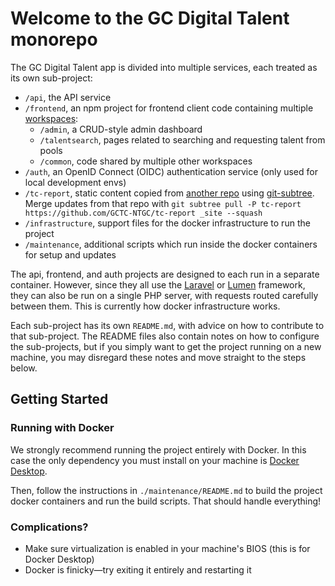 # Welcome to the GC Digital Talent monorepo

The GC Digital Talent app is divided into multiple services, each treated as its own sub-project:
- `/api`, the API service
- `/frontend`, an npm project for frontend client code containing multiple [workspaces](https://docs.npmjs.com/cli/v7/using-npm/workspaces):
  - `/admin`, a CRUD-style admin dashboard
  - `/talentsearch`, pages related to searching and requesting talent from pools
  - `/common`, code shared by multiple other workspaces
- `/auth`, an OpenID Connect (OIDC) authentication service (only used for local development envs)
- `/tc-report`, static content copied from [another repo](https://github.com/GCTC-NTGC/tc-report) using [git-subtree](https://www.atlassian.com/git/tutorials/git-subtree). Merge updates from that repo with `git subtree pull -P tc-report https://github.com/GCTC-NTGC/tc-report _site --squash`
- `/infrastructure`, support files for the docker infrastructure to run the project
- `/maintenance`, additional scripts which run inside the docker containers for setup and updates

The api, frontend, and auth projects are designed to each run in a separate container. However, since they all use the [Laravel](https://github.com/laravel/laravel) or [Lumen](https://github.com/laravel/lumen) framework, they can also be run on a single PHP server, with requests routed carefully between them. This is currently how docker infrastructure works.

Each sub-project has its own `README.md`, with advice on how to contribute to that sub-project. The README files also contain notes on how to configure the sub-projects, but if you simply want to get the project running on a new machine, you may disregard these notes and move straight to the steps below.

## Getting Started
### Running with Docker

We strongly recommend running the project entirely with Docker. In this case the only dependency you must install on your machine is [Docker Desktop](https://www.docker.com/products/docker-desktop).

Then, follow the instructions in `./maintenance/README.md` to build the project docker containers and run the build scripts. That should handle everything!

### Complications?
- Make sure virtualization is enabled in your machine's BIOS (this is for Docker Desktop)
- Docker is finicky—try exiting it entirely and restarting it
